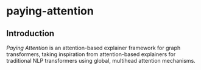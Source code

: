 # paying-attention

## Introduction
*Paying Attention* is an attention-based explainer framework for graph transformers, taking inspiration from attention-based explainers for traditional NLP transformers using global, multihead attention mechanisms.
